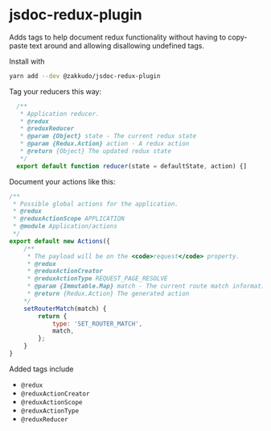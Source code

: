 # jsdoc-redux-plugin

Adds tags to help document redux functionality without having to copy-paste text around and allowing disallowing undefined tags.

Install with

```sh
yarn add --dev @zakkudo/jsdoc-redux-plugin
```

Tag your reducers this way:

```js
  /**
   * Application reducer.
   * @redux
   * @reduxReducer
   * @param {Object} state - The current redux state
   * @param {Redux.Action} action - A redux action
   * @return {Object} The updated redux state
   */
  export default function reducer(state = defaultState, action) {]
```

Document your actions like this:

```js
/**
 * Possible global actions for the application.
 * @redux
 * @reduxActionScope APPLICATION
 * @module Application/actions
 */
export default new Actions({
    /**
     * The payload will be on the <code>request</code> property.
     * @redux
     * @reduxActionCreator
     * @reduxActionType REQUEST_PAGE_RESOLVE
     * @param {Immutable.Map} match - The current route match information
     * @return {Redux.Action} The generated action
    */
    setRouterMatch(match) {
        return {
            type: 'SET_ROUTER_MATCH',
            match,
        };
    }
}
```

Added tags include

- `@redux`
- `@reduxActionCreator`
- `@reduxActionScope`
- `@reduxActionType`
- `@reduxReducer`
